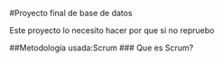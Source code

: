 #Proyecto final de base de datos
<p>Este proyecto lo necesito hacer por que si no repruebo</p>
##Metodología usada:Scrum
### Que es Scrum?
